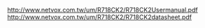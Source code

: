 http://www.netvox.com.tw/um/R718CK2/R718CK2Usermanual.pdf
http://www.netvox.com.tw/um/R718CK2/R718CK2datasheet.pdf
